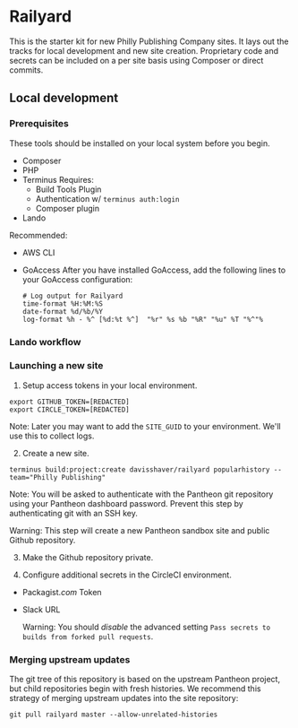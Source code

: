 # Railyard
This is the starter kit for new Philly Publishing Company sites. It lays out the tracks for local development and new site creation. Proprietary code and secrets can be included on a per site basis using Composer or direct commits.

## Local development

### Prerequisites
These tools should be installed on your local system before you begin.

- Composer
- PHP
- Terminus
   Requires:
   - Build Tools Plugin
   - Authentication w/ `terminus auth:login`
   - Composer plugin
- Lando

Recommended:

- AWS CLI
- GoAccess
  After you have installed GoAccess, add the following lines to your GoAccess configuration:

  ```
  # Log output for Railyard
  time-format %H:%M:%S
  date-format %d/%b/%Y
  log-format %h - %^ [%d:%t %^]  "%r" %s %b "%R" "%u" %T "%^"%
  ```

### Lando workflow

### Launching a new site

1. Setup access tokens in your local environment.
  ```
  export GITHUB_TOKEN=[REDACTED]
  export CIRCLE_TOKEN=[REDACTED]
  ```

  Note: Later you may want to add the `SITE_GUID` to your environment. We'll use this to collect logs.

2. Create a new site.
  ```
  terminus build:project:create davisshaver/railyard popularhistory --team="Philly Publishing"
  ```

  Note: You will be asked to authenticate with the Pantheon git repository using your Pantheon dashboard password. Prevent this step by authenticating git with an SSH key.

  Warning: This step will create a new Pantheon sandbox site and public Github repository.
 
3. Make the Github repository private.

4. Configure additional secrets in the CircleCI environment.

- Packagist._com_ Token
- Slack URL

  Warning: You should *disable* the advanced setting `Pass secrets to builds from forked pull requests`.

### Merging upstream updates
The git tree of this repository is based on the upstream Pantheon project, but child repositories begin with fresh histories. We recommend this strategy of merging upstream updates into the site repository:

```
git pull railyard master --allow-unrelated-histories
```